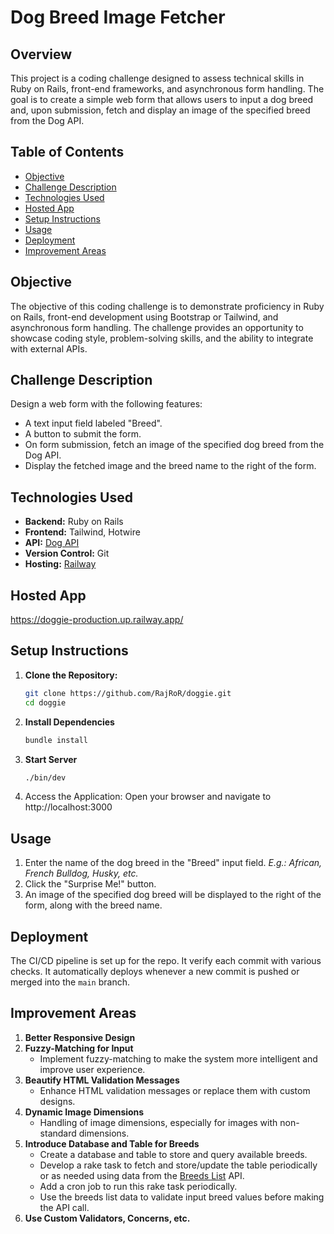 # Dog Breed Image Fetcher

## Overview

This project is a coding challenge designed to assess technical skills in Ruby on Rails, front-end frameworks,
and asynchronous form handling. The goal is to create a simple web form that allows users to input a dog breed
and, upon submission, fetch and display an image of the specified breed from the Dog API.

## Table of Contents

- [Objective](#objective)
- [Challenge Description](#challenge-description)
- [Technologies Used](#technologies-used)
- [Hosted App](#hosted-app)
- [Setup Instructions](#setup-instructions)
- [Usage](#usage)
- [Deployment](#deployment)
- [Improvement Areas](#improvement-areas)

## Objective

The objective of this coding challenge is to demonstrate proficiency in Ruby on Rails, front-end development
using Bootstrap or Tailwind, and asynchronous form handling. The challenge provides an opportunity to showcase
coding style, problem-solving skills, and the ability to integrate with external APIs.

## Challenge Description

Design a web form with the following features:
- A text input field labeled "Breed".
- A button to submit the form.
- On form submission, fetch an image of the specified dog breed from the Dog API.
- Display the fetched image and the breed name to the right of the form.

## Technologies Used

- **Backend:** Ruby on Rails
- **Frontend:** Tailwind, Hotwire
- **API:** [Dog API](https://dog.ceo/dog-api/)
- **Version Control:** Git
- **Hosting:** [Railway](https://railway.app/)

## Hosted App

https://doggie-production.up.railway.app/

## Setup Instructions

1. **Clone the Repository:**
   ```bash
   git clone https://github.com/RajRoR/doggie.git
   cd doggie

2. **Install Dependencies**
   ```bash
   bundle install
   ```

3. **Start Server**
   ```bash
   ./bin/dev
   ```
4. Access the Application:
   Open your browser and navigate to http://localhost:3000


## Usage

1. Enter the name of the dog breed in the "Breed" input field. _E.g.: African, French Bulldog, Husky, etc._
2. Click the "Surprise Me!" button.
3. An image of the specified dog breed will be displayed to the right of the form, along with the breed name.

## Deployment

The CI/CD pipeline is set up for the repo. It verify each commit with various checks.
It automatically deploys whenever a new commit is pushed or merged into the `main` branch.

## Improvement Areas

1. **Better Responsive Design**
2. **Fuzzy-Matching for Input**
   - Implement fuzzy-matching to make the system more intelligent and improve user experience.
3. **Beautify HTML Validation Messages**
   - Enhance HTML validation messages or replace them with custom designs.
4. **Dynamic Image Dimensions**
   - Handling of image dimensions, especially for images with non-standard dimensions.
5. **Introduce Database and Table for Breeds**
   - Create a database and table to store and query available breeds.
   - Develop a rake task to fetch and store/update the table periodically or as needed using data
     from the [Breeds List](https://dog.ceo/api/breeds/list) API.
   - Add a cron job to run this rake task periodically.
   - Use the breeds list data to validate input breed values before making the API call.
6. **Use Custom Validators, Concerns, etc.**

